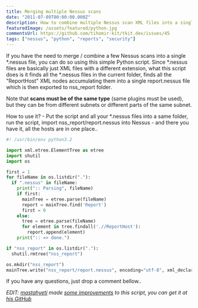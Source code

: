 ```yaml
---
title: Merging multiple Nessus scans
date: "2011-07-09T00:00:00.000Z"
description: How to combine multiple Nessus scan XML files into a single one for further analysis with a simply Python script?
featuredImage: /assets/featured/python.jpg
commentsUrl: https://github.com/tihomir-kit/tkit.dev/issues/45
tags: ["nessus", "python", "reports", "security"]
---
```


If you have the need to merge / combine a few Nessus scans into a single *.nessus file, you can do so using this simple Python script. Since *.nessus files are basically just XML files with a different extension, what this script does is it finds all the *.nessus files in the current folder, finds all the "ReportHost" XML nodes accumulating them into a single report.nessus file which is then exported to nss_report folder.

Note that **scans must be of the same type** (same plugins must be used), but they can be from different subnets or different parts of the same subnet.

How to use it? - Put the script and all your *.nessus files into a same folder, run the script, import nss_report/report.nessus into Nessus - and there you have it, all the hosts are in one place..

```py
#! /usr/bin/env python3.2

import xml.etree.ElementTree as etree
import shutil
import os

first = 1
for fileName in os.listdir("."):
  if ".nessus" in fileName:
    print(":: Parsing", fileName)
    if first:
      mainTree = etree.parse(fileName)
      report = mainTree.find('Report')
      first = 0
    else:
      tree = etree.parse(fileName)
      for element in tree.findall('.//ReportHost'):
        report.append(element)
    print(":: => done.")

if "nss_report" in os.listdir("."):
  shutil.rmtree("nss_report")

os.mkdir("nss_report")
mainTree.write("nss_report/report.nessus", encoding="utf-8", xml_declaration=True)
```

If you have any questions, just drop a comment bellow..

_EDIT: [mastahyeti](http://btoe.ws/) made [some improvements](/2011/07/09/merging-multiple-nessus-scans-python-script/#comment-3214) to this script, you can get it at [his GitHub](https://gist.github.com/2720173)_